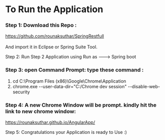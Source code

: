 # To Run the Application

### Step 1: Download this Repo : 
https://github.com/rounaksuthar/SpringRestfull </br></br>
And import it in Eclipse or Spring Suite Tool.

Step 2: Run Step 2 Application using Run as ---> Spring boot

### Step 3: open Command Prompt: type these command : 
1. cd C:\Program Files (x86)\Google\Chrome\Application
2. chrome.exe --user-data-dir="C:/Chrome dev session" --disable-web-security

### Step 4: A new Chrome Window will be prompt. kindly hit the link to new chrome window: 
https://rounaksuthar.github.io/AngularApp/

Step 5: Congratulations your Application is ready to Use :)
